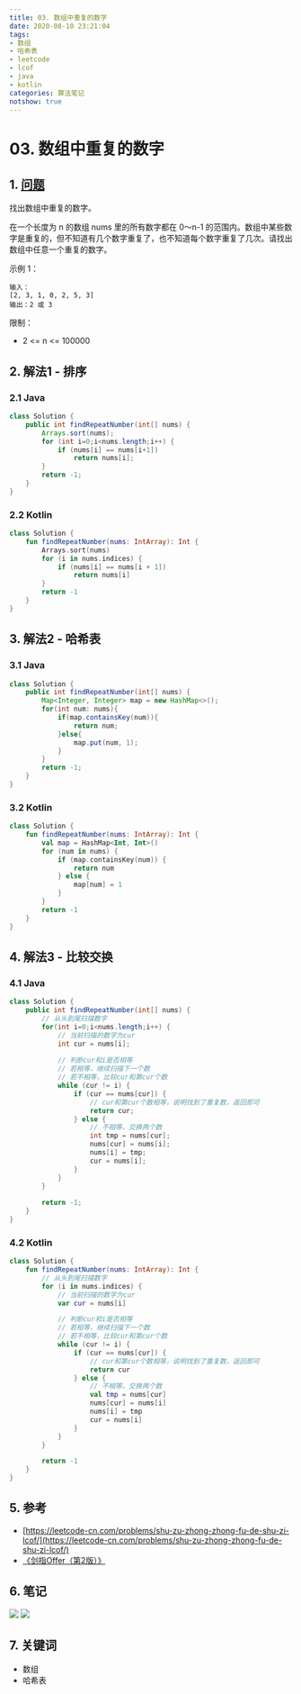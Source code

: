 ```yaml
---
title: 03. 数组中重复的数字
date: 2020-08-10 23:21:04
tags:
- 数组
- 哈希表
- leetcode
- lcof
- java
- kotlin
categories: 算法笔记
notshow: true
---
```

# 03. 数组中重复的数字
## 1. [问题](https://leetcode-cn.com/problems/shu-zu-zhong-zhong-fu-de-shu-zi-lcof/)
找出数组中重复的数字。

在一个长度为 n 的数组 nums 里的所有数字都在 0～n-1 的范围内。数组中某些数字是重复的，但不知道有几个数字重复了，也不知道每个数字重复了几次。请找出数组中任意一个重复的数字。

示例 1：
```
输入：
[2, 3, 1, 0, 2, 5, 3]
输出：2 或 3 
```

限制：

- 2 <= n <= 100000

<!--more-->

## 2. 解法1 - 排序

### 2.1 Java
```java
class Solution {
    public int findRepeatNumber(int[] nums) {
        Arrays.sort(nums);
        for (int i=0;i<nums.length;i++) {
            if (nums[i] == nums[i+1])
                return nums[i];
        }
        return -1;
    }
}
```

### 2.2 Kotlin
```kotlin
class Solution {
    fun findRepeatNumber(nums: IntArray): Int {
        Arrays.sort(nums)
        for (i in nums.indices) {
            if (nums[i] == nums[i + 1])
                return nums[i]
        }
        return -1
    }
}
```

## 3. 解法2 - 哈希表

### 3.1 Java
```java
class Solution {
    public int findRepeatNumber(int[] nums) {
        Map<Integer, Integer> map = new HashMap<>();
        for(int num: nums){
            if(map.containsKey(num)){
                return num;
            }else{
                map.put(num, 1);
            }
        }
        return -1;
    }
}
```

### 3.2 Kotlin
```kotlin
class Solution {
    fun findRepeatNumber(nums: IntArray): Int {
        val map = HashMap<Int, Int>()
        for (num in nums) {
            if (map.containsKey(num)) {
                return num
            } else {
                map[num] = 1
            }
        }
        return -1
    }
}
```

## 4. 解法3 - 比较交换

### 4.1 Java
```java
class Solution {
    public int findRepeatNumber(int[] nums) {
        // 从头到尾扫描数字
        for(int i=0;i<nums.length;i++) {
            // 当前扫描的数字为cur
            int cur = nums[i];
            
            // 判断cur和i是否相等
            // 若相等，继续扫描下一个数
            // 若不相等，比较cur和第cur个数
            while (cur != i) {
                if (cur == nums[cur]) {
                    // cur和第cur个数相等，说明找到了重复数，返回即可
                    return cur;
                } else {
                    // 不相等，交换两个数
                    int tmp = nums[cur];
                    nums[cur] = nums[i];
                    nums[i] = tmp;
                    cur = nums[i];
                }
            }
        }
        
        return -1;
    }
}
```

### 4.2 Kotlin
```kotlin
class Solution {
    fun findRepeatNumber(nums: IntArray): Int {
        // 从头到尾扫描数字
        for (i in nums.indices) {
            // 当前扫描的数字为cur
            var cur = nums[i]

            // 判断cur和i是否相等
            // 若相等，继续扫描下一个数
            // 若不相等，比较cur和第cur个数
            while (cur != i) {
                if (cur == nums[cur]) {
                    // cur和第cur个数相等，说明找到了重复数，返回即可
                    return cur
                } else {
                    // 不相等，交换两个数
                    val tmp = nums[cur]
                    nums[cur] = nums[i]
                    nums[i] = tmp
                    cur = nums[i]
                }
            }
        }

        return -1
    }
}
```

## 5. 参考
- [https://leetcode-cn.com/problems/shu-zu-zhong-zhong-fu-de-shu-zi-lcof/](https://leetcode-cn.com/problems/shu-zu-zhong-zhong-fu-de-shu-zi-lcof/)
- [《剑指Offer（第2版）》](https://book.douban.com/subject/27008702/)

## 6. 笔记
![](https://777blog.oss-cn-shanghai.aliyuncs.com/leetcode/lcof-03-1.jpg)
![](https://777blog.oss-cn-shanghai.aliyuncs.com/leetcode/lcof-03-2.jpg)

## 7. 关键词
- 数组
- 哈希表

